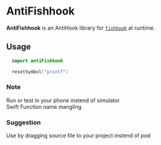 # AntiFishhook

__AntiFishhook__ is an AntiHook library for [`fishhook`][fishhook] at runtime.

[fishhook]: https://github.com/facebook/fishhook

## Usage

```swift
  import antiFishhook

  resetSymbol("printf")
```

### Note

 Run or test in your phone instend of simulator   
 Swift Function name mangling

### Suggestion

Use by dragging source file to your project instend of pod
